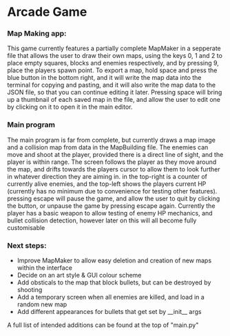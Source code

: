 # Arcade Game
<HTML>
  <body>
  <h3>Map Making app:</h3>

<p>This game currently features a partially complete MapMaker in a sepperate file that allows the user to draw their own maps, using the keys 0, 1 and 2 to place empty squares, blocks and enemies respectively, and by pressing 9, place the players spawn point. To export a map, hold space and press the blue button in the bottom right, and it will write the map data into the terminal for copying and pasting, and it will also write the map data to the JSON file, so that you can continue editing it later. Pressing space will bring up a thumbnail of each saved map in the file, and allow the user to edit one by clicking on it to open it in the main editor.</p>

<h3>Main program</h3>

<p>The main program is far from complete, but currently draws a map image and a collision map from data in the MapBuilding file. The enemies can move and shoot at the player, provided there is a direct line of sight, and the player is within range. The screen follows the player as they move around the map, and drifts towards the players cursor to allow them to look further in whatever direction they are aiming in. in the top-right is a counter of currently alive enemies, and the top-left shows the players current HP (currently has no minimum due to convenience for testing other features). pressing escape will pause the game, and allow the user to quit by clicking the button, or unpause the game by pressing escape again. Currently the player has a basic weapon to allow testing of enemy HP mechanics, and bullet collision detection, however later on this will all become fully customisable</p>
<h3>Next steps:</h3>
<ul>
  <li>Improve MapMaker to allow easy deletion and creation of new maps within the interface</li>
  <li>Decide on an art style & GUI colour scheme</li>
  <li>Add obsticals to the map that block bullets, but can be destroyed by shooting</li>
  <li>Add a temporary screen when all enemies are killed, and load in a random new map</li>
  <li>Add different appearances for bullets that get set by __init__ args</li>
</ul>
<p>A full list of intended additions can be found at the top of "main.py"</p>
  </body>
</HTML>

